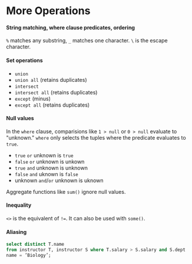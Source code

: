 # More Operations

#### String matching, where clause predicates, ordering

```%``` matches any substring, ```_``` matches one character. ```\``` is the escape character. 

#### Set operations

- ```union```
- ```union all``` (retains duplicates)
- ```intersect```
- ```intersect all``` (retains duplicates)
- ```except``` (minus)
- ```except all``` (retains duplicates)

#### Null values

In the `where` clause, comparisions like `1 > null` or `0 > null` evaluate to "unknown." `where` only selects the tuples where the predicate evaluates to `true`.

- `true` `or` unknown is `true`
- `false` `or` unknown is unkown
- `true` `and` unknown is unknown
- `false` `and` uknown is `false`
- unknown `and`/`or` unknown is uknown


Aggregate functions like `sum()` ignore null values.

#### Inequality

`<>` is the equivalent of `!=`. It can also be used with `some()`.

#### Aliasing

```sql
select distinct T.name
from instructor T, instructor S where T.salary > S.salary and S.dept
name = ’Biology’;
```